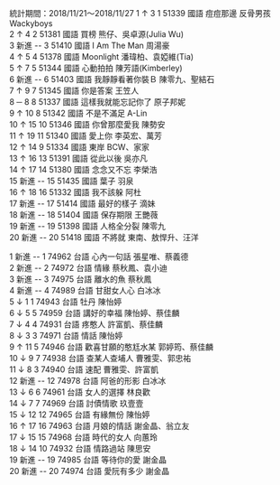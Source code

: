 統計期間：2018/11/21～2018/11/27
1 	↑ 	3 	1 	51339 	國語 	痘痘那邊 	反骨男孩 Wackyboys 		
2 	↑ 	4 	2 	51381 	國語 	買榜 	熊仔、吳卓源(Julia Wu) 		
3 	新進 	-- 	3 	51410 	國語 	I Am The Man 	周湯豪 		
4 	↑ 	5 	4 	51378 	國語 	Moonlight 	潘瑋柏、袁婭維(Tia) 		
5 	↑ 	7 	5 	51344 	國語 	心動拍拍 	陳芳語(Kimberley) 		
6 	新進 	-- 	6 	51403 	國語 	我靜靜看著你裝Ｂ 	陳零九、聖結石 		
7 	↑ 	9 	7 	51345 	國語 	你是答案 	王笠人 		
8 	─ 	8 	8 	51337 	國語 	這樣我就能忘記你了 	原子邦妮 		
9 	↑ 	10 	8 	51342 	國語 	不是不滿足 	A-Lin 		
10 	↑ 	15 	10 	51346 	國語 	你曾那麼愛我 	陳勢安 		
11 	↑ 	19 	11 	51340 	國語 	愛上你 	李英宏、萬芳 		
12 	↑ 	14 	9 	51334 	國語 	東岸 	BCW、家家 		
13 	↑ 	16 	13 	51391 	國語 	從此以後 	吳亦凡 		
14 	↑ 	17 	14 	51380 	國語 	念念又不忘 	李榮浩 		
15 	新進 	-- 	15 	51435 	國語 	葉子 	羽泉 		
16 	↑ 	18 	16 	51332 	國語 	我不該躲 	阿杜 		
17 	新進 	-- 	17 	51414 	國語 	最好的樣子 	滴妹 		
18 	新進 	-- 	18 	51404 	國語 	保存期限 	王艷薇 		
19 	新進 	-- 	19 	51398 	國語 	人格全分裂 	陳零九 		
20 	新進 	-- 	20 	51418 	國語 	不將就 	東南、敖悍升、汪洋

1 	新進 	-- 	1 	74962 	台語 	心內一句話 	張星唯、蔡義德 		
2 	新進 	-- 	2 	74972 	台語 	情緣 	蔡秋鳳、袁小迪 		
3 	新進 	-- 	3 	74975 	台語 	離水的魚 	蔡秋鳳 		
4 	新進 	-- 	4 	74989 	台語 	甘甜女人心 	白冰冰 		
5 	↓ 	1 	1 	74943 	台語 	牡丹 	陳怡婷 		
6 	↓ 	5 	5 	74959 	台語 	講好的幸福 	陳怡婷、蔡佳麟 		
7 	↓ 	4 	4 	74931 	台語 	疼憨人 	許富凱、蔡佳麟 		
8 	↓ 	3 	3 	74971 	台語 	情話 	陳怡婷 		
9 	↑ 	11 	5 	74946 	台語 	歡喜甘願的憨尪水某 	郭婷筠、蔡佳麟 		
10 	↓ 	9 	7 	74938 	台語 	查某人查埔人 	曹雅雯、郭忠祐 		
11 	↓ 	8 	3 	74940 	台語 	速配 	曹雅雯、許富凱 		
12 	新進 	-- 	12 	74978 	台語 	阿爸的形影 	白冰冰 		
13 	↓ 	6 	6 	74961 	台語 	女人的選擇 	林良歡 		
14 	↓ 	7 	7 	74969 	台語 	討債情歌 	玖壹壹 		
15 	↓ 	12 	12 	74965 	台語 	有緣無份 	陳怡婷 		
16 	↑ 	17 	16 	74963 	台語 	月娘的情話 	謝金晶、翁立友 		
17 	↓ 	15 	15 	74968 	台語 	時代的女人 	向蕙玲 		
18 	↓ 	14 	10 	74932 	台語 	情路過站 	陳思安 		
19 	新進 	-- 	19 	74985 	台語 	等待你的愛 	謝金晶 		
20 	新進 	-- 	20 	74974 	台語 	愛阮有多少 	謝金晶